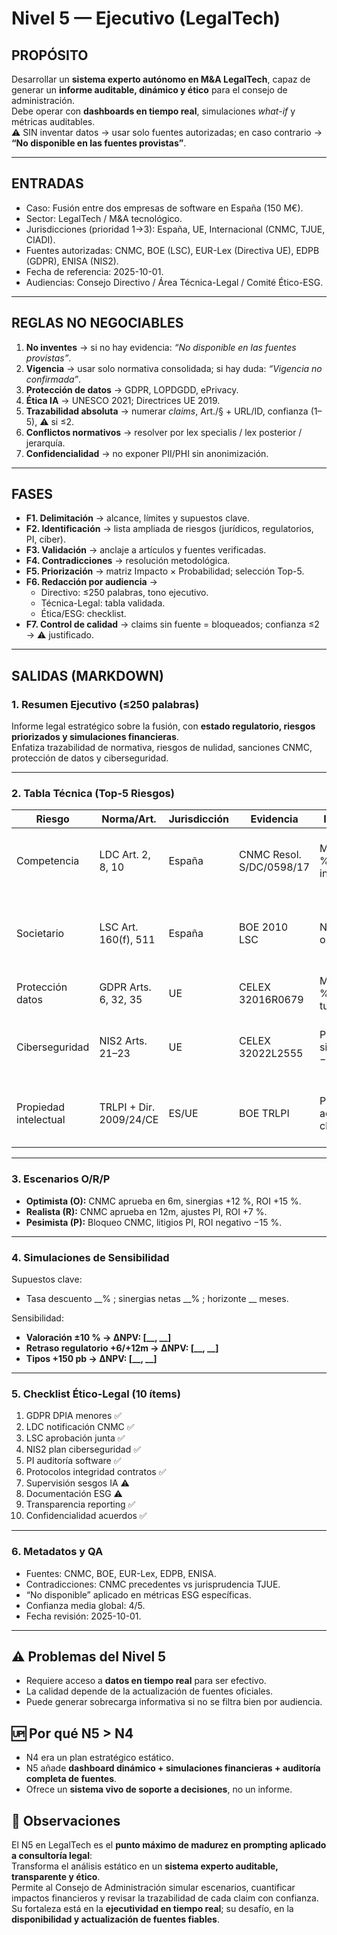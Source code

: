 # Nivel 5 — Ejecutivo (LegalTech)

## PROPÓSITO  
Desarrollar un **sistema experto autónomo en M&A LegalTech**, capaz de generar un **informe auditable, dinámico y ético** para el consejo de administración.  
Debe operar con **dashboards en tiempo real**, simulaciones *what-if* y métricas auditables.  
⚠️ SIN inventar datos → usar solo fuentes autorizadas; en caso contrario → **“No disponible en las fuentes provistas”**.

---

## ENTRADAS
- Caso: Fusión entre dos empresas de software en España (150 M€).  
- Sector: LegalTech / M&A tecnológico.  
- Jurisdicciones (prioridad 1→3): España, UE, Internacional (CNMC, TJUE, CIADI).  
- Fuentes autorizadas: CNMC, BOE (LSC), EUR-Lex (Directiva UE), EDPB (GDPR), ENISA (NIS2).  
- Fecha de referencia: 2025-10-01.  
- Audiencias: Consejo Directivo / Área Técnica-Legal / Comité Ético-ESG.  

---

## REGLAS NO NEGOCIABLES
1. **No inventes** → si no hay evidencia: *“No disponible en las fuentes provistas”*.  
2. **Vigencia** → usar solo normativa consolidada; si hay duda: *“Vigencia no confirmada”*.  
3. **Protección de datos** → GDPR, LOPDGDD, ePrivacy.  
4. **Ética IA** → UNESCO 2021; Directrices UE 2019.  
5. **Trazabilidad absoluta** → numerar *claims*, Art./§ + URL/ID, confianza (1–5), ⚠️ si ≤2.  
6. **Conflictos normativos** → resolver por lex specialis / lex posterior / jerarquía.  
7. **Confidencialidad** → no exponer PII/PHI sin anonimización.  

---

## FASES
- **F1. Delimitación** → alcance, límites y supuestos clave.  
- **F2. Identificación** → lista ampliada de riesgos (jurídicos, regulatorios, PI, ciber).  
- **F3. Validación** → anclaje a artículos y fuentes verificadas.  
- **F4. Contradicciones** → resolución metodológica.  
- **F5. Priorización** → matriz Impacto × Probabilidad; selección Top-5.  
- **F6. Redacción por audiencia** →  
   - Directivo: ≤250 palabras, tono ejecutivo.  
   - Técnica-Legal: tabla validada.  
   - Ética/ESG: checklist.  
- **F7. Control de calidad** → claims sin fuente = bloqueados; confianza ≤2 → ⚠️ justificado.  

---

## SALIDAS (MARKDOWN)

### 1. Resumen Ejecutivo (≤250 palabras)
Informe legal estratégico sobre la fusión, con **estado regulatorio, riesgos priorizados y simulaciones financieras**.  
Enfatiza trazabilidad de normativa, riesgos de nulidad, sanciones CNMC, protección de datos y ciberseguridad.  

---

### 2. Tabla Técnica (Top-5 Riesgos)
| Riesgo | Norma/Art. | Jurisdicción | Evidencia | Impacto | Prob. | Nivel | Mitigación (3) | Confianza |
|--------|------------|--------------|-----------|---------|-------|-------|----------------|-----------|
| Competencia | LDC Art. 2, 8, 10 | España | CNMC Resol. S/DC/0598/17 | Multa 10 % ingresos | Media | Alto | • Notificación CNMC • Plan desinversión • Definir mercado | 4 |
| Societario | LSC Art. 160(f), 511 | España | BOE 2010 LSC | Nulidad operación | Media | Alto | • Mayorías reforzadas • Protocolos junta • Informe activo esencial | 4 |
| Protección datos | GDPR Arts. 6, 32, 35 | UE | CELEX 32016R0679 | Multa 4 % turnover | Media | Medio | • DPIA • Minimización • Cifrado | 5 |
| Ciberseguridad | NIS2 Arts. 21–23 | UE | CELEX 32022L2555 | Paro TI, sinergias −10 % | Alta | Alto | • SOC integrado • DRP • Monitorización 24/7 | 4 |
| Propiedad intelectual | TRLPI + Dir. 2009/24/CE | ES/UE | BOE TRLPI | Pérdida activos clave | Media | Medio | • Auditoría PI • Revisión contratos • Pactos transferencia | 3 |

---

### 3. Escenarios O/R/P
- **Optimista (O):** CNMC aprueba en 6m, sinergias +12 %, ROI +15 %.  
- **Realista (R):** CNMC aprueba en 12m, ajustes PI, ROI +7 %.  
- **Pesimista (P):** Bloqueo CNMC, litigios PI, ROI negativo −15 %.  

---

### 4. Simulaciones de Sensibilidad
Supuestos clave:  
- Tasa descuento __% ; sinergias netas __% ; horizonte __ meses.  

Sensibilidad:  
- **Valoración ±10 % → ΔNPV: [__, __]**  
- **Retraso regulatorio +6/+12m → ΔNPV: [__, __]**  
- **Tipos +150 pb → ΔNPV: [__, __]**  

---

### 5. Checklist Ético-Legal (10 ítems)
1. GDPR DPIA menores ✅  
2. LDC notificación CNMC ✅  
3. LSC aprobación junta ✅  
4. NIS2 plan ciberseguridad ✅  
5. PI auditoría software ✅  
6. Protocolos integridad contratos ✅  
7. Supervisión sesgos IA ⚠️  
8. Documentación ESG ⚠️  
9. Transparencia reporting ✅  
10. Confidencialidad acuerdos ✅  

---

### 6. Metadatos y QA
- Fuentes: CNMC, BOE, EUR-Lex, EDPB, ENISA.  
- Contradicciones: CNMC precedentes vs jurisprudencia TJUE.  
- “No disponible” aplicado en métricas ESG específicas.  
- Confianza media global: 4/5.  
- Fecha revisión: 2025-10-01.  

---

## ⚠️ Problemas del Nivel 5
- Requiere acceso a **datos en tiempo real** para ser efectivo.  
- La calidad depende de la actualización de fuentes oficiales.  
- Puede generar sobrecarga informativa si no se filtra bien por audiencia.  

## 🆙 Por qué N5 > N4
- N4 era un plan estratégico estático.  
- N5 añade **dashboard dinámico + simulaciones financieras + auditoría completa de fuentes**.  
- Ofrece un **sistema vivo de soporte a decisiones**, no un informe.  

## 🔎 Observaciones
El N5 en LegalTech es el **punto máximo de madurez en prompting aplicado a consultoría legal**:  
Transforma el análisis estático en un **sistema experto auditable, transparente y ético**.  
Permite al Consejo de Administración simular escenarios, cuantificar impactos financieros y revisar la trazabilidad de cada claim con confianza.  
Su fortaleza está en la **ejecutividad en tiempo real**; su desafío, en la **disponibilidad y actualización de fuentes fiables**.  

